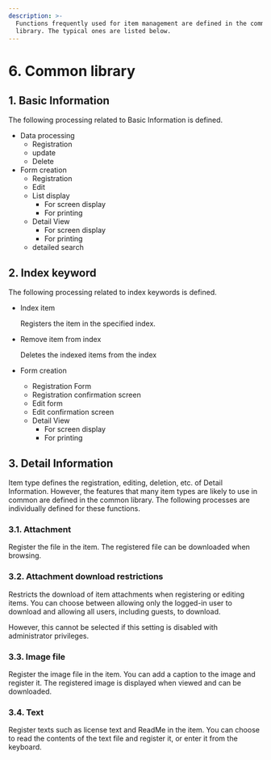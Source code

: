 ```yaml
---
description: >-
  Functions frequently used for item management are defined in the common
  library. The typical ones are listed below.
---
```


# 6. Common library

## 1. Basic Information

The following processing related to Basic Information is defined.

* Data processing
  * Registration
  * update
  * Delete
* Form creation
  * Registration
  * Edit
  * List display
    * For screen display
    * For printing
  * Detail View
    * For screen display
    * For printing
  * detailed search

## 2. Index keyword

The following processing related to index keywords is defined.

* Index item

  Registers the item in the specified index.

* Remove item from index

  Deletes the indexed items from the index

* Form creation
  * Registration Form
  * Registration confirmation screen
  * Edit form
  * Edit confirmation screen
  * Detail View
    * For screen display
    * For printing

## 3. Detail Information

Item type defines the registration, editing, deletion, etc. of Detail Information. However, the features that many item types are likely to use in common are defined in the common library. The following processes are individually defined for these functions.

### 3.1. Attachment

Register the file in the item. The registered file can be downloaded when browsing.

### 3.2. Attachment download restrictions

Restricts the download of item attachments when registering or editing items. You can choose between allowing only the logged-in user to download and allowing all users, including guests, to download.

However, this cannot be selected if this setting is disabled with administrator privileges.

### 3.3. Image file

Register the image file in the item. You can add a caption to the image and register it. The registered image is displayed when viewed and can be downloaded.

### 3.4. Text

Register texts such as license text and ReadMe in the item. You can choose to read the contents of the text file and register it, or enter it from the keyboard.

